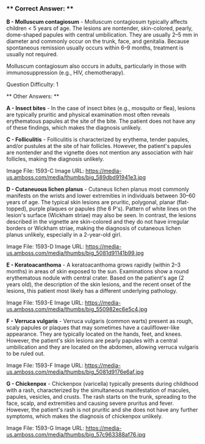### ** Correct Answer: **

**B - Molluscum contagiosum** - Molluscum contagiosum typically affects children < 5 years of age. The lesions are nontender, skin-colored, pearly, dome-shaped papules with central umbilication. They are usually 2–5 mm in diameter and commonly occur on the trunk, face, and genitalia. Because spontaneous remission usually occurs within 6–9 months, treatment is usually not required.

Molluscum contagiosum also occurs in adults, particularly in those with immunosuppression (e.g., HIV, chemotherapy).

Question Difficulty: 1

** Other Answers: **

**A - Insect bites** - In the case of insect bites (e.g., mosquito or flea), lesions are typically pruritic and physical examination most often reveals erythematous papules at the site of the bite. The patient does not have any of these findings, which makes the diagnosis unlikely.

**C - Folliculitis** - Folliculitis is characterized by erythema, tender papules, and/or pustules at the site of hair follicles. However, the patient's papules are nontender and the vignette does not mention any association with hair follicles, making the diagnosis unlikely.

Image File: 1593-C
Image URL: https://media-us.amboss.com/media/thumbs/big_589dbd91941e3.jpg

**D - Cutaneuous lichen planus** - Cutaneus lichen planus most commonly manifests on the wrists and lower extremities in individuals between 30–60 years of age. The typical skin lesions are pruritic, polygonal, planar (flat-topped), purple plaques or papules (the 6 P's). Pattern of white lines on the lesion's surface (Wickham striae) may also be seen. In contrast, the lesions described in the vignette are skin-colored and they do not have irregular borders or Wickham striae, making the diagnosis of cutaneous lichen planus unlikely, especially in a 2-year-old girl.

Image File: 1593-D
Image URL: https://media-us.amboss.com/media/thumbs/big_5081d91141b99.jpg

**E - Keratoacanthoma** - A keratoacanthoma grows rapidly (within 2–3 months) in areas of skin exposed to the sun. Examinations show a round erythematous nodule with central crater. Based on the patient's age (2 years old), the description of the skin lesions, and the recent onset of the lesions, this patient most likely has a different underlying pathology.

Image File: 1593-E
Image URL: https://media-us.amboss.com/media/thumbs/big_550982ec6e5c4.jpg

**F - Verruca vulgaris** - Verruca vulgaris (common warts) present as rough, scaly papules or plaques that may sometimes have a cauliflower-like appearance. They are typically located on the hands, feet, and knees. However, the patient's skin lesions are pearly papules with a central umbilication and they are located on the abdomen, allowing verruca vulgaris to be ruled out.

Image File: 1593-F
Image URL: https://media-us.amboss.com/media/thumbs/big_5081d9176e6af.jpg

**G - Chickenpox** - Chickenpox (varicella) typically presents during childhood with a rash, characterized by the simultaneous manifestation of macules, papules, vesicles, and crusts. The rash starts on the trunk, spreading to the face, scalp, and extremities and causing severe pruritus and fever. However, the patient's rash is not pruritic and she does not have any further symptoms, which makes the diagnosis of chickenpox unlikely.

Image File: 1593-G
Image URL: https://media-us.amboss.com/media/thumbs/big_57c963388af76.jpg

